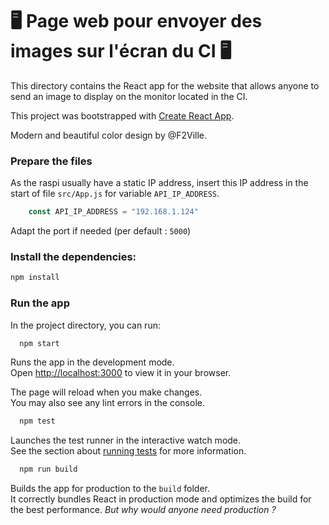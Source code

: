 # 🖥️ Page web pour envoyer des images sur l'écran du CI 🖥️

This directory contains the React app for the website that allows anyone to send an image to display on the monitor located in the CI. 

This project was bootstrapped with [Create React App](https://github.com/facebook/create-react-app).

Modern and beautiful color design by @F2Ville. 

### Prepare the files
As the raspi usually have a static IP address, insert this IP address in the start of file `src/App.js` for variable `API_IP_ADDRESS`.
```javascript
    const API_IP_ADDRESS = "192.168.1.124"
```
Adapt the port if needed (per default : `5000`)
### Install the dependencies:
   ```bash
   npm install
   ```

### Run the app

In the project directory, you can run:
 ```bash
   npm start
   ```

Runs the app in the development mode.\
Open [http://localhost:3000](http://localhost:3000) to view it in your browser.

The page will reload when you make changes.\
You may also see any lint errors in the console.

 ```bash
   npm test
   ```

Launches the test runner in the interactive watch mode.\
See the section about [running tests](https://facebook.github.io/create-react-app/docs/running-tests) for more information.

 ```bash
   npm run build
   ```

Builds the app for production to the `build` folder.\
It correctly bundles React in production mode and optimizes the build for the best performance. *But why would anyone need production ?*
